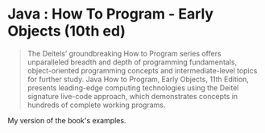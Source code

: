 # Java : How To Program - Early Objects (10th ed)

>  The Deitels’ groundbreaking How to Program series offers unparalleled breadth and depth of programming fundamentals, object-oriented programming concepts and intermediate-level topics for further study. Java How to Program, Early Objects, 11th Edition, presents leading-edge computing technologies using the Deitel signature live-code approach, which demonstrates concepts in hundreds of complete working programs.

My version of the book's examples.